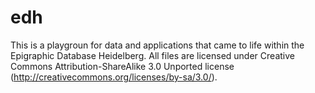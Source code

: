 # edh
This is a playgroun for data and applications that came to life within the Epigraphic Database Heidelberg.
All files are licensed under Creative Commons Attribution-ShareAlike 3.0 Unported license (http://creativecommons.org/licenses/by-sa/3.0/).



